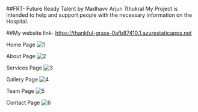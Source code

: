 ##FRT- Future Ready Talent by Madhavv Arjun Tthukral
My Project is intended to help and support people with the necessary information on the Hospital.  

##My website link- https://thankful-grass-0afb87410.1.azurestaticapps.net

Home Page
![1](https://user-images.githubusercontent.com/66034411/179318910-73b08581-8d07-4851-9f1d-27bf0861418f.png)

About Page
![2](https://user-images.githubusercontent.com/66034411/179319090-99c23521-b356-415d-adb2-ed07ddcfc53f.png)

Services Page
![3](https://user-images.githubusercontent.com/66034411/179319173-66565086-d197-4fcf-9acc-3963cab53998.png)

Gallery Page
![4](https://user-images.githubusercontent.com/66034411/179319306-7faeac96-0f14-4b76-88c4-ac649a400ac1.png)

Team Page
![5](https://user-images.githubusercontent.com/66034411/179319368-ad5b5c81-eca7-4883-89c8-796b7b385878.png)

Contact Page
![6](https://user-images.githubusercontent.com/66034411/179319432-4f86d757-5f21-40fb-94a1-09ad5de6af2d.png)
